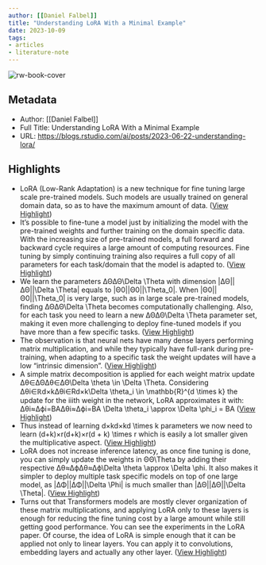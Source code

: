 ```yaml
---
author: [[Daniel Falbel]]
title: "Understanding LoRA With a Minimal Example"
date: 2023-10-09
tags: 
- articles
- literature-note
---
```

![rw-book-cover](https://blogs.rstudio.com/tensorflow/posts/2023-06-22-understanding-lora/images/lora.png)

## Metadata
- Author: [[Daniel Falbel]]
- Full Title: Understanding LoRA With a Minimal Example
- URL: https://blogs.rstudio.com/ai/posts/2023-06-22-understanding-lora/

## Highlights
- LoRA (Low-Rank Adaptation) is a new technique for fine tuning large scale pre-trained models. Such models are usually trained on general domain data, so as to have the maximum amount of data. ([View Highlight](https://read.readwise.io/read/01hca4web2gtwgrgz5e996fkf2))
- It’s possible to fine-tune a model just by initializing the model with the pre-trained weights and further training on the domain specific data. With the increasing size of pre-trained models, a full forward and backward cycle requires a large amount of computing resources. Fine tuning by simply continuing training also requires a full copy of all parameters for each task/domain that the model is adapted to. ([View Highlight](https://read.readwise.io/read/01hca4wp68hq2dxg50eetkpd22))
- We learn the parameters ΔΘΔΘ\Delta \Theta with dimension |ΔΘ||ΔΘ||\Delta \Theta| equals to |Θ0||Θ0||\Theta_0|. When |Θ0||Θ0||\Theta_0| is very large, such as in large scale pre-trained models, finding ΔΘΔΘ\Delta \Theta becomes computationally challenging. Also, for each task you need to learn a new ΔΘΔΘ\Delta \Theta parameter set, making it even more challenging to deploy fine-tuned models if you have more than a few specific tasks. ([View Highlight](https://read.readwise.io/read/01hca4xtwb9y285aq0zgf7brk8))
- The observation is that neural nets have many dense layers performing matrix multiplication, and while they typically have full-rank during pre-training, when adapting to a specific task the weight updates will have a low “intrinsic dimension”. ([View Highlight](https://read.readwise.io/read/01hca4xnja9nmb8bjyqpybp3de))
- A simple matrix decomposition is applied for each weight matrix update Δθ∈ΔΘΔθ∈ΔΘ\Delta \theta \in \Delta \Theta. Considering Δθi∈ℝd×kΔθi∈Rd×k\Delta \theta_i \in \mathbb{R}^{d \times k} the update for the iiith weight in the network, LoRA approximates it with:
  Δθi≈Δϕi=BAΔθi≈Δϕi=BA
  \Delta \theta_i \approx \Delta \phi_i = BA ([View Highlight](https://read.readwise.io/read/01hca4y507zj073awcdxyj1zmk))
- Thus instead of learning d×kd×kd \times k parameters we now need to learn (d+k)×r(d+k)×r(d + k) \times r which is easily a lot smaller given the multiplicative aspect. ([View Highlight](https://read.readwise.io/read/01hca4ycb1c6he69gb1z5tz1ze))
- LoRA does not increase inference latency, as once fine tuning is done, you can simply update the weights in ΘΘ\Theta by adding their respective Δθ≈ΔϕΔθ≈Δϕ\Delta \theta \approx \Delta \phi. It also makes it simpler to deploy multiple task specific models on top of one large model, as |ΔΦ||ΔΦ||\Delta \Phi| is much smaller than |ΔΘ||ΔΘ||\Delta \Theta|. ([View Highlight](https://read.readwise.io/read/01hca4ynfx7ae0x45y8t771npm))
- Turns out that Transformers models are mostly clever organization of these matrix multiplications, and applying LoRA only to these layers is enough for reducing the fine tuning cost by a large amount while still getting good performance. You can see the experiments in the LoRA paper.
  Of course, the idea of LoRA is simple enough that it can be applied not only to linear layers. You can apply it to convolutions, embedding layers and actually any other layer. ([View Highlight](https://read.readwise.io/read/01hca4zp3n3p4zqvyxda5mx227))
